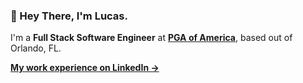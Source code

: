 ### 👋 Hey There, I'm Lucas.

I'm a **Full Stack Software Engineer** at **<a href='https://www.pga.org/'>PGA of America</a>**, based out of Orlando, FL.

**<a href='https://linkedin.com/in/lucaslitton'>My work experience on LinkedIn &rarr;</a>**

